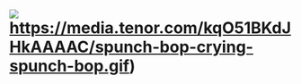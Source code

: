 # ![](https://media.tenor.com/kqO51BKdJHkAAAAC/spunch-bop-crying-spunch-bop.gif)https://media.tenor.com/kqO51BKdJHkAAAAC/spunch-bop-crying-spunch-bop.gif)
